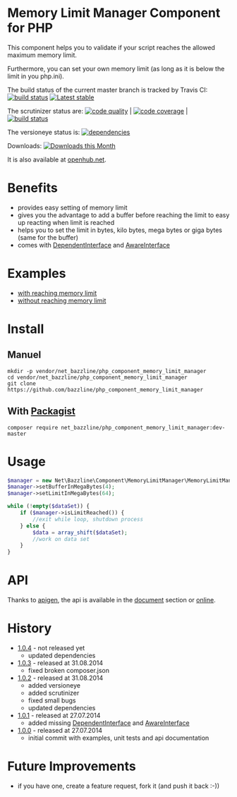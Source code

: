 # Memory Limit Manager Component for PHP

This component helps you to validate if your script reaches the allowed maximum memory limit.

Furthermore, you can set your own memory limit (as long as it is below the limit in you php.ini).

The build status of the current master branch is tracked by Travis CI:
[![build status](https://travis-ci.org/bazzline/php_component_memory_limit_manager.png?branch=master)](http://travis-ci.org/bazzline/php_component_memory_limit_manager)
[![Latest stable](https://img.shields.io/packagist/v/net_bazzline/php_component_memory_limit_manager.svg)](https://packagist.org/packages/net_bazzline/php_component_memory_limit_manager)

The scrutinizer status are:
[![code quality](https://scrutinizer-ci.com/g/bazzline/php_component_memory_limit_manager/badges/quality-score.png?b=master)](https://scrutinizer-ci.com/g/bazzline/php_component_memory_limit_manager/) | [![code coverage](https://scrutinizer-ci.com/g/bazzline/php_component_memory_limit_manager/badges/coverage.png?b=master)](https://scrutinizer-ci.com/g/bazzline/php_component_memory_limit_manager/) | [![build status](https://scrutinizer-ci.com/g/bazzline/php_component_memory_limit_manager/badges/build.png?b=master)](https://scrutinizer-ci.com/g/bazzline/php_component_memory_limit_manager/)

The versioneye status is:
[![dependencies](https://www.versioneye.com/user/projects/53e4ecade0a229bcec000123/badge.svg?style=flat)](https://www.versioneye.com/user/projects/53e4ecade0a229bcec000123)

Downloads:
[![Downloads this Month](https://img.shields.io/packagist/dm/net_bazzline/php_component_memory_limit_manager.svg)](https://packagist.org/packages/net_bazzline/php_component_memory_limit_manager)

It is also available at [openhub.net](http://www.openhub.net/p/718010).

# Benefits

* provides easy setting of memory limit
* gives you the advantage to add a buffer before reaching the limit to easy up reacting when limit is reached
* helps you to set the limit in bytes, kilo bytes, mega bytes or giga bytes (same for the buffer)
* comes with [DependentInterface](https://github.com/bazzline/php_component_memory_limit_manager/blob/master/source/Net/Bazzline/Component/MemoryLimitManager/MemoryLimitManagerDependentInterface.php) and [AwareInterface](https://github.com/bazzline/php_component_memory_limit_manager/blob/master/source/Net/Bazzline/Component/MemoryLimitManager/MemoryLimitManagerAwareInterface.php)

# Examples

* [with reaching memory limit](https://github.com/bazzline/php_component_memory_limit_manager/blob/master/example/Example/withReachingLimit.php)
* [without reaching memory limit](https://github.com/bazzline/php_component_memory_limit_manager/blob/master/example/Example/withoutReachingLimit.php)

# Install

## Manuel

    mkdir -p vendor/net_bazzline/php_component_memory_limit_manager
    cd vendor/net_bazzline/php_component_memory_limit_manager
    git clone https://github.com/bazzline/php_component_memory_limit_manager

## With [Packagist](https://packagist.org/packages/net_bazzline/php_component_memory_limit_manager)

    composer require net_bazzline/php_component_memory_limit_manager:dev-master

# Usage

```php
$manager = new Net\Bazzline\Component\MemoryLimitManager\MemoryLimitManager();
$manager->setBufferInMegaBytes(4);
$manager->setLimitInMegaBytes(64);

while (!empty($dataSet)) {
    if ($manager->isLimitReached()) {
        //exit while loop, shutdown process
    } else {
        $data = array_shift($dataSet);
        //work on data set
    }
}
```

# API

Thanks to [apigen](https://github.com/apigen/apigen), the api is available in the [document](https://github.com/bazzline/php_component_memory_limit_manager/blob/master/document/index.html) section or [online](http://code.bazzline.net/).

# History

* [1.0.4](https://github.com/bazzline/php_component_memory_limit_manager/tree/1.0.4) - not released yet
    * updated dependencies
* [1.0.3](https://github.com/bazzline/php_component_memory_limit_manager/tree/1.0.3) - released at 31.08.2014
    * fixed broken composer.json
* [1.0.2](https://github.com/bazzline/php_component_memory_limit_manager/tree/1.0.2) - released at 31.08.2014
    * added versioneye
    * added scrutinizer
    * fixed small bugs
    * updated dependencies
* [1.0.1](https://github.com/bazzline/php_component_memory_limit_manager/tree/1.0.1) - released at 27.07.2014
    * added missing [DependentInterface](https://github.com/bazzline/php_component_memory_limit_manager/blob/master/source/Net/Bazzline/Component/MemoryLimitManager/MemoryLimitManagerDependentInterface.php) and [AwareInterface](https://github.com/bazzline/php_component_memory_limit_manager/blob/master/source/Net/Bazzline/Component/MemoryLimitManager/MemoryLimitManagerAwareInterface.php)
* [1.0.0](https://github.com/bazzline/php_component_memory_limit_manager/tree/1.0.0) - released at 27.07.2014
    * initial commit with examples, unit tests and api documentation

# Future Improvements

* if you have one, create a feature request, fork it (and push it back :-))
